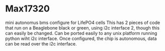 # Max17320
mini autonomus bms configure for LifePO4 cells
This has 2 pieces of code that run on a Beaglebone black or green, using i2c interface 2, though this can easily be changed. 
Can be ported easily to any unix platform running python wiht i2c interface.
Once configured, the chip is autonomous, data can be read over the i2c interface.
